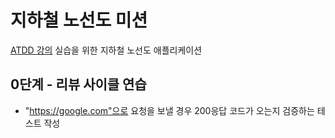 # 지하철 노선도 미션
[ATDD 강의](https://edu.nextstep.camp/c/R89PYi5H) 실습을 위한 지하철 노선도 애플리케이션

## 0단계 - 리뷰 사이클 연습
- "https://google.com"으로 요청을 보낼 경우 200응답 코드가 오는지 검증하는 테스트 작성